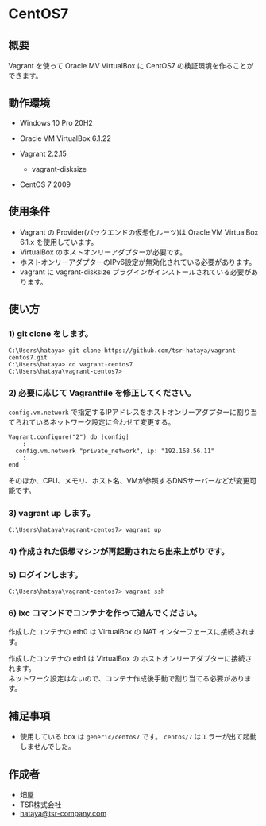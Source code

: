# CentOS7

## 概要

Vagrant を使って Oracle MV VirtualBox に CentOS7 の検証環境を作ることができます。  


## 動作環境

* Windows 10 Pro 20H2

* Oracle VM VirtualBox 6.1.22

* Vagrant 2.2.15
  * vagrant-disksize

* CentOS 7 2009


## 使用条件

* Vagrant の Provider(バックエンドの仮想化ルーツ)は Oracle VM VirtualBox 6.1.x を使用しています。  
* VirtualBox のホストオンリーアダプターが必要です。  
* ホストオンリーアダプターのIPv6設定が無効化されている必要があります。  
* vagrant に vagrant-disksize プラグインがインストールされている必要があります。  


## 使い方

### 1) git clone をします。  

```
C:\Users\hataya> git clone https://github.com/tsr-hataya/vagrant-centos7.git
C:\Users\hataya> cd vagrant-centos7
C:\Users\hataya\vagrant-centos7> 
```


### 2) 必要に応じて Vagrantfile を修正してください。  

`config.vm.network` で指定するIPアドレスをホストオンリーアダプターに割り当てられているネットワーク設定に合わせて変更する。  

```
Vagrant.configure("2") do |config|
    :
  config.vm.network "private_network", ip: "192.168.56.11"
    :
end
```

そのほか、CPU、メモリ、ホスト名、VMが参照するDNSサーバーなどが変更可能です。


### 3) vagrant up します。  

```
C:\Users\hataya\vagrant-centos7> vagrant up
```


### 4) 作成された仮想マシンが再起動されたら出来上がりです。  


### 5) ログインします。  

```
C:\Users\hataya\vagrant-centos7> vagrant ssh
```


### 6) lxc コマンドでコンテナを作って遊んでください。  

作成したコンテナの eth0 は VirtualBox の NAT インターフェースに接続されます。  

作成したコンテナの eth1 は VirtualBox の ホストオンリーアダプターに接続されます。  
ネットワーク設定はないので、コンテナ作成後手動で割り当てる必要があります。


## 補足事項

* 使用している box は `generic/centos7` です。 `centos/7` はエラーが出て起動しませんでした。  

## 作成者

* 畑屋
* TSR株式会社
* hataya@tsr-company.com


